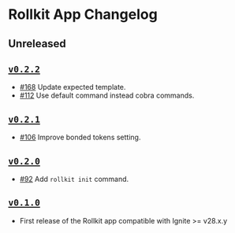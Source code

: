# Rollkit App Changelog

## Unreleased

## [`v0.2.2`](https://github.com/ignite/apps/releases/tag/rollkit/v0.2.2)

* [#168](https://github.com/ignite/apps/pull/168) Update expected template.
* [#112](https://github.com/ignite/apps/pull/112) Use default command instead cobra commands.

## [`v0.2.1`](https://github.com/ignite/apps/releases/tag/rollkit/v0.2.1)

* [#106](https://github.com/ignite/apps/pull/106) Improve bonded tokens setting.

## [`v0.2.0`](https://github.com/ignite/apps/releases/tag/rollkit/v0.2.0)

* [#92](https://github.com/ignite/apps/pull/92) Add `rollkit init` command.

## [`v0.1.0`](https://github.com/ignite/apps/releases/tag/rollkit/v0.1.0)

* First release of the Rollkit app compatible with Ignite >= v28.x.y
